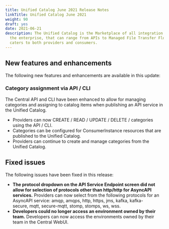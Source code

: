 ```yaml
---
title: Unified Catalog June 2021 Release Notes
linkTitle: Unified Catalog June 2021
weight: 90
draft: yes
date: 2021-06-21
description: The Unified Catalog is the Marketplace of all integration assets in
  the enterprise, that can range from APIs to Managed File Transfer Flows, and
  caters to both providers and consumers.
---
```

## New features and enhancements

The following new features and enhancements are available in this update:

### Category assignment via API / CLI

The Central API and CLI have been enhanced to allow for managing categories and assigning to catalog items when publishing an API service in the Unified Catalog.

* Providers can now CREATE / READ / UPDATE / DELETE / categories using the API / CLI.
* Categories can be configured for ConsumerInstance resources that are published to the Unified Catalog.
* Providers can continue to create and manage categories from the Unified Catalog.

## Fixed issues

The following issues have been fixed in this release:

* **The protocol dropdown on the API Service Endpoint screen did not allow for selection of protocols other than http/http for AsyncAPI services.** Providers can now select from the following protocols for an AsyncAPI service: amqp, amqps, http, https, jms, kafka, kafka-secure, mqtt, secure-mqtt, stomp, stomps, ws, wss.
* **Developers could no longer access an environment owned by their team.** Developers can now access the environments owned by their team in the Central WebUI.
